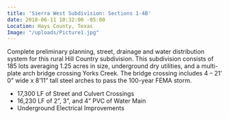 ```yaml
---
title: 'Sierra West Subdivision: Sections 1-4B'
date: 2018-06-11 10:32:00 -05:00
Location: Hays County, Texas
Image: "/uploads/Picture1.jpg"
---
```


Complete preliminary planning, street, drainage and water distribution system for this rural Hill Country subdivision.  This subdivision consists of 185 lots averaging 1.25 acres in size, underground dry utilities, and a multi-plate arch bridge crossing Yorks Creek.   The bridge crossing includes 4 – 21’ 0” wide x 8’11” tall steel arches to pass the 100-year FEMA storm.   
* 17,300 LF of Street and Culvert Crossings
* 16,230 LF of 2”, 3”, and 4” PVC of Water Main
* Underground Electrical Improvements